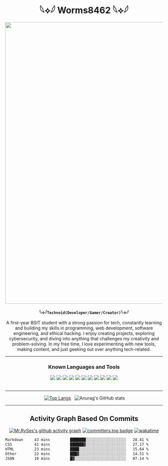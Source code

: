 <h1 align="center">𓆩⟡𓆪 Worms8462 𓆩⟡𓆪</h1>

<img width="900" src="https://media1.giphy.com/media/v1.Y2lkPTc5MGI3NjExZXBnNXBxNmZpZjh5b3UwMnNtcHJzdHEzMWJoNGt6cThwODB5bXg2cyZlcD12MV9pbnRlcm5hbF9naWZfYnlfaWQmY3Q9Zw/pVGsAWjzvXcZW4ZBTE/giphy.gif">

<div align="center">
  
**𓆩⟡𓆪`Technoid(Developer/Gamer/Creator)`𓆩⟡𓆪**
<p>A first-year BSIT student with a strong passion for tech, constantly learning and building my skills in programming, web development, software engineering, and ethical hacking. I enjoy creating projects, exploring cybersecurity, and diving into anything that challenges my creativity and problem-solving. In my free time, I love experimenting with new tools, making content, and just geeking out over anything tech-related.</p>

</div>

---

<div align="center">

<h3>Known Languages and Tools</h3>
  <!-- Row 1 -->
  <img src="https://img.shields.io/badge/Linux-FCC624?style=for-the-badge&logo=linux&logoColor=black"/>
  <img src="https://img.shields.io/badge/Arch_Linux-1793D1?style=for-the-badge&logo=archlinux&logoColor=white"/>
  <img src="https://img.shields.io/badge/Neovim-57A143?style=for-the-badge&logo=neovim&logoColor=white"/>
  <img src="https://img.shields.io/badge/Bash-121011?style=for-the-badge&logo=gnubash&logoColor=white"/>

  <!-- Row 2 -->
  <img src="https://img.shields.io/badge/Git-F05032?style=for-the-badge&logo=git&logoColor=white"/>
  <img src="https://img.shields.io/badge/Python-3776AB?style=for-the-badge&logo=python&logoColor=white"/>
  <img src="https://img.shields.io/badge/HTML5-E34F26?style=for-the-badge&logo=html5&logoColor=white"/>
  <img src="https://img.shields.io/badge/CSS3-1572B6?style=for-the-badge&logo=css3&logoColor=white"/>

  <!-- Row 3 -->
  <img src="https://img.shields.io/badge/JavaScript-F7DF1E?style=for-the-badge&logo=javascript&logoColor=black"/>
  <img src="https://img.shields.io/badge/Figma-F24E1E?style=for-the-badge&logo=figma&logoColor=white"/>
  <img src="https://img.shields.io/badge/Stack_Overflow-F58025?style=for-the-badge&logo=stackoverflow&logoColor=white"/>

</div>

<br>

---

<div align="center">

&nbsp;[![Top Langs](https://github-readme-stats.vercel.app/api/top-langs/?username=gb8462&layout=donut&bg_color=010014&hide_border=false)](https://github.com/gb8462/github-readme-stats&bg_color=010014) &nbsp;&nbsp;![Anurag's GitHub stats](https://github-readme-stats.vercel.app/api?username=gb8462&show_icons=true&bg_color=010014&hide_border=false)  

---
<h2>Activity Graph Based On Commits</h2>

[![Mr.RySes's github activity graph](https://github-readme-activity-graph.vercel.app/graph?username=gb8462&bg_color=010014&color=1C78A2&line=00f583&point=00ff11&area=true&hide_border=false)](https://github.com/gb8462/github-readme-activity-graph)
[![committers.top badge](https://user-badge.committers.top/philippines/gb8462.svg)](https://user-badge.committers.top/philippines/gb8462)
[![wakatime](https://wakatime.com/badge/user/a2f6e923-a1e9-4c25-a204-b5188db0ae9f.svg)](https://wakatime.com/@a2f6e923-a1e9-4c25-a204-b5188db0ae9f)

</div>
<!--START_SECTION:waka-->

```txt
Markdown     43 mins         ███████░░░░░░░░░░░░░░░░░░   28.41 %
CSS          41 mins         ██████▓░░░░░░░░░░░░░░░░░░   27.17 %
HTML         23 mins         ████░░░░░░░░░░░░░░░░░░░░░   15.64 %
Other        22 mins         ███▓░░░░░░░░░░░░░░░░░░░░░   14.51 %
JSON         10 mins         █▓░░░░░░░░░░░░░░░░░░░░░░░   07.14 %
```

<!--END_SECTION:waka-->
